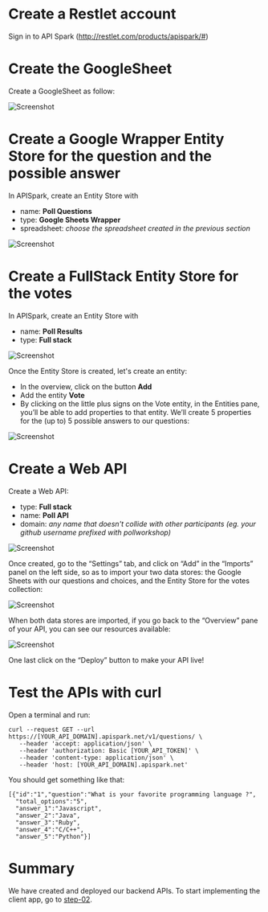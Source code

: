 # Create a Restlet account

Sign in to API Spark (http://restlet.com/products/apispark/#)

# Create the GoogleSheet

Create a GoogleSheet as follow:

![Screenshot](/img/step-01-googlesheet.png)

# Create a Google Wrapper Entity Store for the question and the possible answer

In APISpark, create an Entity Store with

- name: **Poll Questions**
- type: **Google Sheets Wrapper**
- spreadsheet: *choose the spreadsheet created in the previous section*

![Screenshot](/img/step-01-entitystore-googlesheet.png)

# Create a FullStack Entity Store for the votes

In APISpark, create an Entity Store with

- name: **Poll Results**
- type: **Full stack**

![Screenshot](/img/step-01-entitystore-fullstack.png)

Once the Entity Store is created, let's create an entity:

- In the overview, click on the button **Add**
- Add the entity **Vote**
- By clicking on the little plus signs on the Vote entity, in the Entities pane, you’ll be able to add properties to that entity. We’ll create 5 properties for the (up to) 5 possible answers to our questions:

![Screenshot](/img/step-01-entitystore-properties.png)

# Create a Web API

Create a Web API:

- type: **Full stack**
- name: **Poll API**
- domain: *any name that doesn't collide with other participants (eg. your github username prefixed with pollworkshop)*

![Screenshot](/img/step-01-webapi.png)

Once created, go to the “Settings” tab, and click on “Add” in the “Imports” panel on the left side, so as to import your two data stores: the Google Sheets with our questions and choices, and the Entity Store for the votes collection:

![Screenshot](/img/step-01-webapi-import-cell.png)

When both data stores are imported, if you go back to the “Overview” pane of your API, you can see our resources available:

![Screenshot](/img/step-01-webapi-ressources.png)

One last click on the “Deploy” button to make your API live!

# Test the APIs with curl

Open a terminal and run:
```
curl --request GET --url https://[YOUR_API_DOMAIN].apispark.net/v1/questions/ \
   --header 'accept: application/json' \
   --header 'authorization: Basic [YOUR_API_TOKEN]' \
   --header 'content-type: application/json' \
   --header 'host: [YOUR_API_DOMAIN].apispark.net'
```

You should get something like that:
```
[{"id":"1","question":"What is your favorite programming language ?",
  "total_options":"5",
  "answer_1":"Javascript",
  "answer_2":"Java",
  "answer_3":"Ruby",
  "answer_4":"C/C++",
  "answer_5":"Python"}]
```

# Summary
We have created and deployed our backend APIs. To start implementing the client app, go to [step-02](./step-02/).
